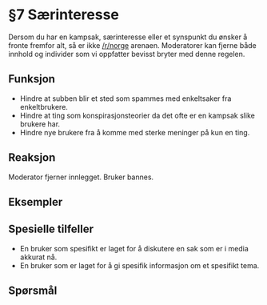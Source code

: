 # §7 Særinteresse
Dersom du har en kampsak, særinteresse eller et synspunkt du ønsker å fronte fremfor alt, så er ikke [/r/norge](https://old.reddit.com/r/norge) arenaen. Moderatorer kan fjerne både innhold og individer som vi oppfatter bevisst bryter med denne regelen.

## Funksjon
* Hindre at subben blir et sted som spammes med enkeltsaker fra enkeltbrukere.
* Hindre at ting som konspirasjonsteorier da det ofte er en kampsak slike brukere har.
* Hindre nye brukere fra å komme med sterke meninger på kun en ting.

## Reaksjon
Moderator fjerner innlegget. Bruker bannes.

## Eksempler

## Spesielle tilfeller
* En bruker som spesifikt er laget for å diskutere en sak som er i media akkurat nå.
* En bruker som er laget for å gi spesifik informasjon om et spesifikt tema.

## Spørsmål
